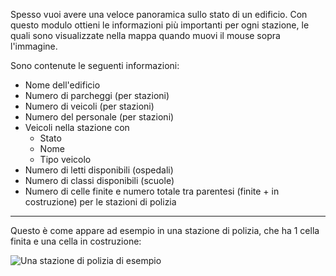 Spesso vuoi avere una veloce panoramica sullo stato di un edificio.
Con questo modulo ottieni le informazioni più importanti per ogni stazione, le quali sono visualizzate nella mappa quando muovi il mouse sopra l'immagine.

Sono contenute le seguenti informazioni:
* Nome dell'edificio
* Numero di parcheggi (per stazioni)
* Numero di veicoli (per stazioni)
* Numero del personale (per stazioni)
* Veicoli nella stazione con
	* Stato
	* Nome
	* Tipo veicolo
* Numero di letti disponibili (ospedali)
* Numero di classi disponibili (scuole)
* Numero di celle finite e numero totale tra parentesi (finite + in costruzione) per le stazioni di polizia


***

Questo è come appare ad esempio in una stazione di polizia, che ha 1 cella finita e una cella in costruzione:

![Una stazione di polizia di esempio](./polizei.png)